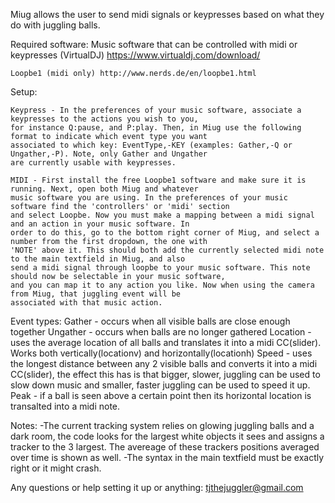Miug allows the user to send midi signals or keypresses based on what they do with juggling balls.

Required software:
	Music software that can be controlled with midi or keypresses (VirtualDJ)
	https://www.virtualdj.com/download/
	
	Loopbe1 (midi only) http://www.nerds.de/en/loopbe1.html 

Setup:

	Keypress - In the preferences of your music software, associate a keypresses to the actions you wish to you, 
	for instance Q:pause, and P:play. Then, in Miug use the following format to indicate which event type you want 
	associated to which key: EventType,-KEY (examples: Gather,-Q or Ungather,-P). Note, only Gather and Ungather 
	are currently usable with keypresses.
  
	MIDI - First install the free Loopbe1 software and make sure it is running. Next, open both Miug and whatever
	music software you are using. In the preferences of your music software find the 'controllers' or 'midi' section
	and select Loopbe. Now you must make a mapping between a midi signal and an action in your music software. In 
	order to do this, go to the bottom right corner of Miug, and select a number from the first dropdown, the one with
	'NOTE' above it. This should both add the currently selected midi note to the main textfield in Miug, and also
	send a midi signal through loopbe to your music software. This note should now be selectable in your music software,
	and you can map it to any action you like. Now when using the camera from Miug, that juggling event will be 
	associated with that music action.


Event types:
	Gather - occurs when all visible balls are close enough together
	Ungather - occurs when balls are no longer gathered
	Location - uses the average location of all balls and translates it into a midi CC(slider).
		Works both vertically(locationv) and horizontally(locationh)
	Speed - uses the longest distance between any 2 visible balls and converts it into a midi CC(slider), the effect 
		this has is that bigger, slower, juggling can be used to slow down music and smaller, faster juggling can be used 
		to speed it up.
	Peak - if a ball is seen above a certain point then its horizontal location is transalted into a midi note.


Notes:
	-The current tracking system relies on glowing juggling balls and a dark room, the code looks for the largest 
	white objects it sees and assigns a tracker to the 3 largest. The avereage of these trackers positions averaged
	over time is shown as well.
	-The syntax in the main textfield must be exactly right or it might crash.

Any questions or help setting it up or anything: tjthejuggler@gmail.com
